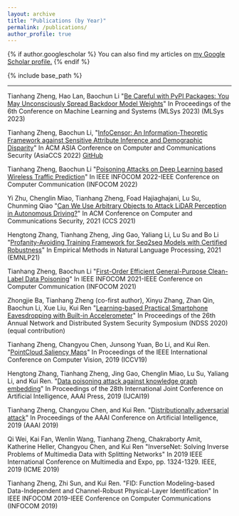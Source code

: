 ```yaml
---
layout: archive
title: "Publications (by Year)"
permalink: /publications/
author_profile: true
---
```


{% if author.googlescholar %}
  You can also find my articles on <u><a href="{{author.googlescholar}}">my Google Scholar profile</a>.</u>
{% endif %}

{% include base_path %}

<!-- {% for post in site.publications reversed %}
  {% include archive-single.html %}
{% endfor %} -->

---
Tianhang Zheng, Hao Lan, Baochun Li "[Be Careful with PyPI Packages: You May Unconsciously Spread Backdoor Model Weights](../files/MLSys23.pdf)" In Proceedings of the 6th Conference on Machine Learning and Systems (MLSys 2023) (MLSys 2023)

Tianhang Zheng, Baochun Li, "[InfoCensor: An Information-Theoretic Framework against Sensitive Attribute Inference and Demographic Disparity](files/AsiaCCS22.pdf)" In ACM ASIA Conference on Computer and Communications Security (AsiaCCS 2022) [GitHub](https://github.com/iQua/InfoCensor)

Tianhang Zheng, Baochun Li "[Poisoning Attacks on Deep Learning based Wireless Traffic Prediction](files/INFOCOM22.pdf)" In IEEE INFOCOM 2022-IEEE Conference on Computer Communication (INFOCOM 2022)

Yi Zhu, Chenglin Miao, Tianhang Zheng, Foad Hajiaghajani, Lu Su, Chunming Qiao "[Can We Use Arbitrary Objects to Attack LiDAR Perception in Autonomous Driving?](files/CCS21.pdf)" In ACM Conference on Computer and Communications Security, 2021 (CCS 2021) 

Hengtong Zhang, Tianhang Zheng,  Jing Gao, Yaliang Li, Lu Su and Bo Li "[Profanity-Avoiding Training Framework for Seq2seq Models with Certified Robustness](files/EMNLP21.pdf)" In Empirical Methods in Natural Language Processing, 2021 (EMNLP21)

Tianhang Zheng, Baochun Li "[First-Order Efficient General-Purpose Clean-Label Data Poisoning](files/INFOCOM21.pdf)" In IEEE INFOCOM 2021-IEEE Conference on Computer Communication (INFOCOM 2021)

Zhongjie Ba, Tianhang Zheng (co-first author), Xinyu Zhang, Zhan Qin, Baochun Li, Xue Liu, Kui Ren "[Learning-based Practical Smartphone Eavesdropping with Built-in Accelerometer](files/NDSS20.pdf)" In Proceedings of the 26th Annual Network and Distributed System Security Symposium (NDSS 2020) (equal contribution)

Tianhang Zheng, Changyou Chen, Junsong Yuan, Bo Li, and Kui Ren. "[PointCloud Saliency Maps](files/ICCV19.pdf)" In Proceedings of the IEEE International Conference on Computer Vision, 2019 (ICCV19)

Hengtong Zhang, Tianhang Zheng, Jing Gao, Chenglin Miao, Lu Su, Yaliang Li, and Kui Ren. "[Data poisoning attack against knowledge graph embedding](files/IJCAI19.pdf)" In Proceedings of the 28th International Joint Conference on Artificial Intelligence, AAAI Press, 2019 (IJCAI19)

Tianhang Zheng, Changyou Chen, and Kui Ren. "[Distributionally adversarial attack](files/AAAI19.pdf)" In Proceedings of the AAAI Conference on Artificial Intelligence, 2019 (AAAI 2019)

Qi Wei, Kai Fan, Wenlin Wang, Tianhang Zheng, Chakraborty Amit, Katherine Heller, Changyou Chen, and Kui Ren "InverseNet: Solving Inverse Problems of Multimedia Data with Splitting Networks" In 2019 IEEE International Conference on Multimedia and Expo, pp. 1324-1329. IEEE, 2019 (ICME 2019)

Tianhang Zheng, Zhi Sun, and Kui Ren. "FID: Function Modeling-based Data-Independent and Channel-Robust Physical-Layer Identification" In IEEE INFOCOM 2019-IEEE Conference on Computer Communications (INFOCOM 2019)


